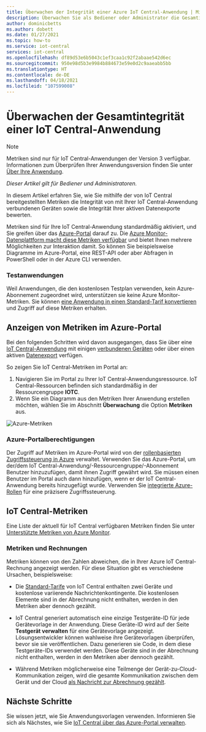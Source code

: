 ```yaml
---
title: Überwachen der Integrität einer Azure IoT Central-Anwendung | Microsoft-Dokumentation
description: Überwachen Sie als Bediener oder Administrator die Gesamtintegrität der mit Ihrer IoT Central-Anwendung verbundenen Geräte.
author: dominicbetts
ms.author: dobett
ms.date: 01/27/2021
ms.topic: how-to
ms.service: iot-central
services: iot-central
ms.openlocfilehash: df89d53e6b5043c1ef3caa1c92f2abaae542d6ec
ms.sourcegitcommit: 950e98d5b3e9984b884673e59e0d2c9aaeabb5bb
ms.translationtype: HT
ms.contentlocale: de-DE
ms.lasthandoff: 04/18/2021
ms.locfileid: "107599008"
---
```

# <a name="monitor-the-overall-health-of-an-iot-central-application"></a>Überwachen der Gesamtintegrität einer IoT Central-Anwendung

> [!NOTE]
> Metriken sind nur für IoT Central-Anwendungen der Version 3 verfügbar. Informationen zum Überprüfen Ihrer Anwendungsversion finden Sie unter [Über Ihre Anwendung](./howto-get-app-info.md).

*Dieser Artikel gilt für Bediener und Administratoren.*

In diesem Artikel erfahren Sie, wie Sie mithilfe der von IoT Central bereitgestellten Metriken die Integrität von mit Ihrer IoT Central-Anwendung verbundenen Geräten sowie die Integrität Ihrer aktiven Datenexporte bewerten.

Metriken sind für Ihre IoT Central-Anwendung standardmäßig aktiviert, und Sie greifen über das [Azure-Portal](https://portal.azure.com/) darauf zu. Die [Azure Monitor-Datenplattform macht diese Metriken verfügbar](../../azure-monitor/essentials/data-platform-metrics.md) und bietet Ihnen mehrere Möglichkeiten zur Interaktion damit. So können Sie beispielsweise Diagramme im Azure-Portal, eine REST-API oder aber Abfragen in PowerShell oder in der Azure CLI verwenden.

### <a name="trial-applications"></a>Testanwendungen

Weil Anwendungen, die den kostenlosen Testplan verwenden, kein Azure-Abonnement zugeordnet wird, unterstützen sie keine Azure Monitor-Metriken. Sie können [eine Anwendung in einen Standard-Tarif konvertieren](./howto-view-bill.md#move-from-free-to-standard-pricing-plan) und Zugriff auf diese Metriken erhalten.

## <a name="view-metrics-in-the-azure-portal"></a>Anzeigen von Metriken im Azure-Portal

Bei den folgenden Schritten wird davon ausgegangen, dass Sie über eine [IoT Central-Anwendung](./quick-deploy-iot-central.md) mit einigen [verbundenen Geräten](./tutorial-connect-device.md) oder über einen aktiven [Datenexport](howto-export-data.md) verfügen.

So zeigen Sie IoT Central-Metriken im Portal an:

1. Navigieren Sie im Portal zu Ihrer IoT Central-Anwendungsressource. IoT Central-Ressourcen befinden sich standardmäßig in der Ressourcengruppe **IOTC**.
1. Wenn Sie ein Diagramm aus den Metriken Ihrer Anwendung erstellen möchten, wählen Sie im Abschnitt **Überwachung** die Option **Metriken** aus.

![Azure-Metriken](media/howto-monitor-application-health/metrics.png)

### <a name="azure-portal-permissions"></a>Azure-Portalberechtigungen

Der Zugriff auf Metriken im Azure-Portal wird von der [rollenbasierten Zugriffssteuerung in Azure](../../role-based-access-control/overview.md) verwaltet. Verwenden Sie das Azure-Portal, um der/dem IoT Central-Anwendung/-Ressourcengruppe/-Abonnement Benutzer hinzuzufügen, damit ihnen Zugriff gewährt wird. Sie müssen einen Benutzer im Portal auch dann hinzufügen, wenn er der IoT Central-Anwendung bereits hinzugefügt wurde. Verwenden Sie [integrierte Azure-Rollen](../../role-based-access-control/built-in-roles.md) für eine präzisere Zugriffssteuerung.

## <a name="iot-central-metrics"></a>IoT Central-Metriken

Eine Liste der aktuell für IoT Central verfügbaren Metriken finden Sie unter [Unterstützte Metriken von Azure Monitor](../../azure-monitor/essentials/metrics-supported.md#microsoftiotcentraliotapps).

### <a name="metrics-and-invoices"></a>Metriken und Rechnungen

Metriken können von den Zahlen abweichen, die in Ihrer Azure IoT Central-Rechnung angezeigt werden. Für diese Situation gibt es verschiedene Ursachen, beispielsweise:

- Die [Standard-Tarife](https://azure.microsoft.com/pricing/details/iot-central/) von IoT Central enthalten zwei Geräte und kostenlose variierende Nachrichtenkontingente. Die kostenlosen Elemente sind in der Abrechnung nicht enthalten, werden in den Metriken aber dennoch gezählt.

- IoT Central generiert automatisch eine einzige Testgeräte-ID für jede Gerätevorlage in der Anwendung. Diese Geräte-ID wird auf der Seite **Testgerät verwalten** für eine Gerätevorlage angezeigt. Lösungsentwickler können wahlweise ihre Gerätevorlagen überprüfen, bevor sie sie veröffentlichen. Dazu generieren sie Code, in dem diese Testgeräte-IDs verwendet werden. Diese Geräte sind in der Abrechnung nicht enthalten, werden in den Metriken aber dennoch gezählt.

- Während Metriken möglicherweise eine Teilmenge der Gerät-zu-Cloud-Kommunikation zeigen, wird die gesamte Kommunikation zwischen dem Gerät und der Cloud [als Nachricht zur Abrechnung gezählt](https://azure.microsoft.com/pricing/details/iot-central/).

## <a name="next-steps"></a>Nächste Schritte

Sie wissen jetzt, wie Sie Anwendungsvorlagen verwenden. Informieren Sie sich als Nächstes, wie Sie [IoT Central über das Azure-Portal verwalten](howto-manage-iot-central-from-portal.md).